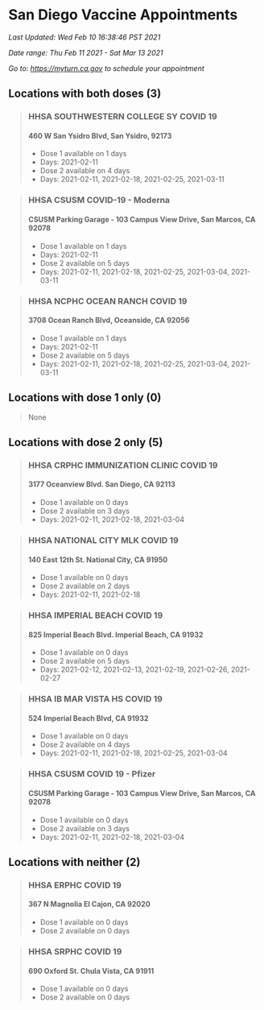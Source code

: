 # San Diego Vaccine Appointments
*Last Updated: Wed Feb 10 16:38:46 PST 2021*

*Date range: Thu Feb 11 2021 - Sat Mar 13 2021*

*Go to: <https://myturn.ca.gov> to schedule your appointment*


## Locations with both doses (3)

>### HHSA SOUTHWESTERN COLLEGE SY COVID 19
>#### 460 W San Ysidro Blvd, San Ysidro, 92173
>- Dose 1 available on 1 days
>  - Days: 2021-02-11
>- Dose 2 available on 4 days
>  - Days: 2021-02-11, 2021-02-18, 2021-02-25, 2021-03-11

>### HHSA CSUSM COVID-19 - Moderna
>#### CSUSM Parking Garage - 103 Campus View Drive, San Marcos, CA 92078
>- Dose 1 available on 1 days
>  - Days: 2021-02-11
>- Dose 2 available on 5 days
>  - Days: 2021-02-11, 2021-02-18, 2021-02-25, 2021-03-04, 2021-03-11

>### HHSA NCPHC OCEAN RANCH COVID 19
>#### 3708 Ocean Ranch Blvd, Oceanside, CA 92056
>- Dose 1 available on 1 days
>  - Days: 2021-02-11
>- Dose 2 available on 5 days
>  - Days: 2021-02-11, 2021-02-18, 2021-02-25, 2021-03-04, 2021-03-11

## Locations with dose 1 only (0)

>None

## Locations with dose 2 only (5)

>### HHSA CRPHC IMMUNIZATION CLINIC COVID 19
>#### 3177 Oceanview Blvd. San Diego, CA 92113
>- Dose 1 available on 0 days
>- Dose 2 available on 3 days
>  - Days: 2021-02-11, 2021-02-18, 2021-03-04

>### HHSA NATIONAL CITY MLK COVID 19
>#### 140 East 12th St. National City, CA 91950
>- Dose 1 available on 0 days
>- Dose 2 available on 2 days
>  - Days: 2021-02-11, 2021-02-18

>### HHSA IMPERIAL BEACH COVID 19
>#### 825 Imperial Beach Blvd. Imperial Beach, CA 91932
>- Dose 1 available on 0 days
>- Dose 2 available on 5 days
>  - Days: 2021-02-12, 2021-02-13, 2021-02-19, 2021-02-26, 2021-02-27

>### HHSA IB MAR VISTA HS COVID 19
>#### 524 Imperial Beach Blvd, CA 91932
>- Dose 1 available on 0 days
>- Dose 2 available on 4 days
>  - Days: 2021-02-11, 2021-02-18, 2021-02-25, 2021-03-04

>### HHSA CSUSM COVID 19 - Pfizer
>#### CSUSM Parking Garage - 103 Campus View Drive, San Marcos, CA 92078
>- Dose 1 available on 0 days
>- Dose 2 available on 3 days
>  - Days: 2021-02-11, 2021-02-18, 2021-03-04

## Locations with neither (2)

>### HHSA ERPHC COVID 19
>#### 367 N Magnolia El Cajon, CA 92020
>- Dose 1 available on 0 days
>- Dose 2 available on 0 days

>### HHSA SRPHC COVID 19
>#### 690 Oxford St. Chula Vista, CA 91911
>- Dose 1 available on 0 days
>- Dose 2 available on 0 days

